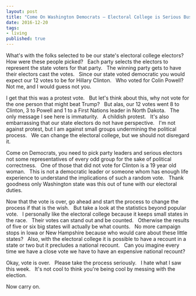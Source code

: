 ```yaml
--- 
layout: post 
title: "Come On Washington Democrats – Electoral College is Serious Business " 
date: 2016-12-20 
tags:  
- living 
published: true 
--- 
```

What's with the folks selected to be our state's electoral college electors? &nbsp; How were these people picked? &nbsp; Each party selects the electors to represent the state voters for that party. &nbsp; The winning party gets to have their electors cast the votes. &nbsp; Since our state voted democratic you would expect our 12 votes to be for Hillary Clinton. &nbsp; Who voted for Colin Powell?  &nbsp; Not me, and I would guess not you. 
 
I get that this was a protest vote.  &nbsp; But let's think about this, why not vote for the one person that might beat Trump? &nbsp; But alas, our 12 votes went 8 to Clinton, 3 to Powell and 1 to a First Nations leader in North Dakota. &nbsp; The only message I see here is immaturity. &nbsp; A childish protest. &nbsp; It's also embarrassing that our state electors do not have perspective. &nbsp; I'm not against protest, but I am against small groups undermining the political process. &nbsp; We can change the electoral college, but we should not disregard it. 

Come on Democrats, you need to pick party leaders and serious electors not some representatives of every odd group for the sake of political correctness. &nbsp; One of those that did not vote for Clinton is a 19 year old woman. &nbsp; This is not a democratic leader or someone whom has enough life experience to understand the implications of such a random vote. &nbsp; Thank goodness only Washington state was this out of tune with our electoral duties. 

Now that the vote is over, go ahead and start the process to change the process if that is the wish. &nbsp; But take a look at the statistics beyond popular vote. &nbsp; I personally like the electoral college because it keeps small states in the race. &nbsp; Their votes can stand out and be counted. &nbsp; Otherwise the results of five or six big states will actually be what counts. &nbsp; No more campaign stops in Iowa or New Hampshire because who would care about these little states? &nbsp; Also, with the electoral college it is possible to have a recount in a state or two but it precludes a national recount. &nbsp; Can you imagine every time we have a close vote we have to have an expensive national recount?   
 
Okay, vote is over. &nbsp; Please take the process seriously. &nbsp; I hate what I saw this week. &nbsp; It's not cool to think you're being cool by messing with the election. 
 
Now carry on.
